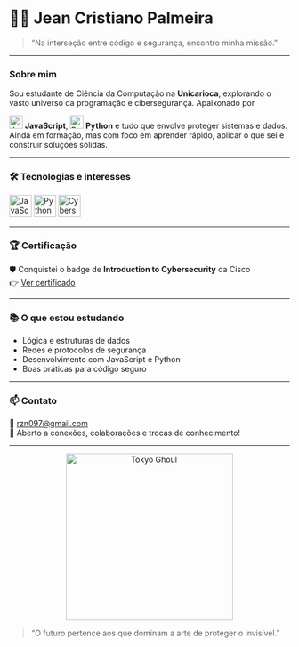 # 👨‍💻 Jean Cristiano Palmeira

> “Na interseção entre código e segurança, encontro minha missão.”

---

### Sobre mim

Sou estudante de Ciência da Computação na **Unicarioca**, explorando o vasto universo da programação e cibersegurança. Apaixonado por  
<p>
  <img src="https://cdn.jsdelivr.net/gh/devicons/devicon/icons/javascript/javascript-original.svg" width="24" alt="JavaScript" /> <strong>JavaScript</strong>,  
  <img src="https://cdn.jsdelivr.net/gh/devicons/devicon/icons/python/python-original.svg" width="24" alt="Python" /> <strong>Python</strong>  
e tudo que envolve proteger sistemas e dados. Ainda em formação, mas com foco em aprender rápido, aplicar o que sei e construir soluções sólidas.

---

### 🛠️ Tecnologias e interesses

<p>
  <img src="https://cdn.jsdelivr.net/gh/devicons/devicon/icons/javascript/javascript-original.svg" width="40" alt="JavaScript" />
  <img src="https://cdn.jsdelivr.net/gh/devicons/devicon/icons/python/python-original.svg" width="40" alt="Python" />
  <img src="https://img.icons8.com/ios-filled/50/000000/shield.png" width="40" alt="Cybersecurity" />
</p>

---

### 🏆 Certificação

🛡️ Conquistei o badge de **Introduction to Cybersecurity** da Cisco  
👉 [Ver certificado](https://www.credly.com/badges/42b26209-84ea-4ec7-9b15-28f9fbc92335)

---

### 📚 O que estou estudando

- Lógica e estruturas de dados  
- Redes e protocolos de segurança  
- Desenvolvimento com JavaScript e Python  
- Boas práticas para código seguro

---

### 📫 Contato

📧 rzn097@gmail.com  
💬 Aberto a conexões, colaborações e trocas de conhecimento!

---

<p align="center">
  <img src="https://media.giphy.com/media/7zDlRGtRjvKXJ2csHZ/giphy.gif" alt="Tokyo Ghoul" width="300" />
</p>

> “O futuro pertence aos que dominam a arte de proteger o invisível.”
